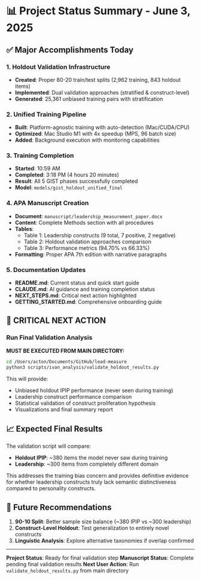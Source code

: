 # 📊 Project Status Summary - June 3, 2025

## ✅ Major Accomplishments Today

### 1. Holdout Validation Infrastructure
- **Created**: Proper 80-20 train/test splits (2,962 training, 843 holdout items)
- **Implemented**: Dual validation approaches (stratified & construct-level)
- **Generated**: 25,361 unbiased training pairs with stratification

### 2. Unified Training Pipeline
- **Built**: Platform-agnostic training with auto-detection (Mac/CUDA/CPU)
- **Optimized**: Mac Studio M1 with 4x speedup (MPS, 96 batch size)
- **Added**: Background execution with monitoring capabilities

### 3. Training Completion
- **Started**: 10:59 AM
- **Completed**: 3:18 PM (4 hours 20 minutes)
- **Result**: All 5 GIST phases successfully completed
- **Model**: `models/gist_holdout_unified_final`

### 4. APA Manuscript Creation
- **Document**: `manuscript/leadership_measurement_paper.docx`
- **Content**: Complete Methods section with all procedures
- **Tables**: 
  - Table 1: Leadership constructs (9 total, 7 positive, 2 negative)
  - Table 2: Holdout validation approaches comparison
  - Table 3: Performance metrics (94.70% vs 66.33%)
- **Formatting**: Proper APA 7th edition with narrative paragraphs

### 5. Documentation Updates
- **README.md**: Current status and quick start guide
- **CLAUDE.md**: AI guidance and training completion status
- **NEXT_STEPS.md**: Critical next action highlighted
- **GETTING_STARTED.md**: Comprehensive onboarding guide

## 🚨 CRITICAL NEXT ACTION

### Run Final Validation Analysis
**MUST BE EXECUTED FROM MAIN DIRECTORY:**
```bash
cd /Users/acton/Documents/GitHub/lead-measure
python3 scripts/ivan_analysis/validate_holdout_results.py
```

This will provide:
- Unbiased holdout IPIP performance (never seen during training)
- Leadership construct performance comparison
- Statistical validation of construct proliferation hypothesis
- Visualizations and final summary report

## 📈 Expected Final Results

The validation script will compare:
- **Holdout IPIP**: ~380 items the model never saw during training
- **Leadership**: ~300 items from completely different domain

This addresses the training bias concern and provides definitive evidence for whether leadership constructs truly lack semantic distinctiveness compared to personality constructs.

## 🎯 Future Recommendations

1. **90-10 Split**: Better sample size balance (~380 IPIP vs ~300 leadership)
2. **Construct-Level Holdout**: Test generalization to entirely novel constructs
3. **Linguistic Analysis**: Explore alternative taxonomies if overlap confirmed

---

**Project Status**: Ready for final validation step
**Manuscript Status**: Complete pending final validation results
**Next User Action**: Run `validate_holdout_results.py` from main directory